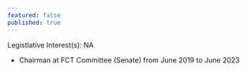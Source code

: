 ```yaml
---
featured: false
published: true
---
```

Legistlative Interest(s): NA

* Chairman at FCT Committee (Senate) from June 2019 to June 2023
